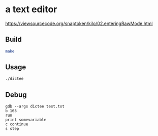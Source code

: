 # a text editor

https://viewsourcecode.org/snaptoken/kilo/02.enteringRawMode.html

## Build

``` bash
make
```

## Usage

```bash
./dictee
``` 

## Debug

```
gdb --args dictee test.txt
b 165
run
print somevariable
c continue
s step
```
